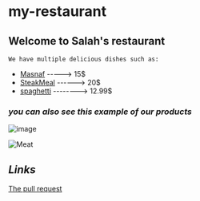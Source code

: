 # my-restaurant

## Welcome to Salah's restaurant 

`We have multiple delicious dishes such as:`

- [Masnaf](https://www.cheftariq.com/recipe/mansaf/) -----> 15$
- [SteakMeal](https://realfood.tesco.com/recipes/jimmys-steak-for-two.html) ------> 20$
- [spaghetti](https://veganwithgusto.com/spaghetti-arrabbiata/) --------> 12.99$


### *you can also see this example of our products*
![image](https://upload.wikimedia.org/wikipedia/commons/6/6d/Good_Food_Display_-_NCI_Visuals_Online.jpg)


![Meat](https://www.thespruceeats.com/thmb/hl4lkmdLO7tj1eDCsGbakfk97Co=/3088x2055/filters:fill(auto,1)/marinated-top-round-steak-3060302-hero-02-ed071d5d7e584bea82857112aa734a94.jpg)


## *Links*

[The pull request](https://github.com/mohasal0101/my-restaurant/pull/1)
